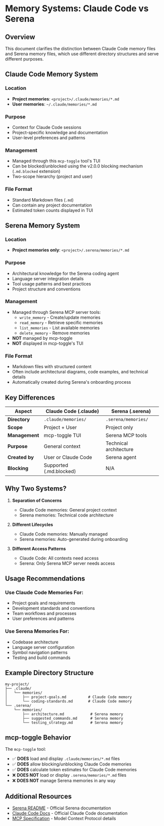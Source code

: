 # Memory Systems: Claude Code vs Serena

## Overview

This document clarifies the distinction between Claude Code memory files and Serena memory files, which use different directory structures and serve different purposes.

## Claude Code Memory System

### Location
- **Project memories**: `<project>/.claude/memories/*.md`
- **User memories**: `~/.claude/memories/*.md`

### Purpose
- Context for Claude Code sessions
- Project-specific knowledge and documentation
- User-level preferences and patterns

### Management
- Managed through this `mcp-toggle` tool's TUI
- Can be blocked/unblocked using the v2.0.0 blocking mechanism (`.md.blocked` extension)
- Two-scope hierarchy (project and user)

### File Format
- Standard Markdown files (`.md`)
- Can contain any project documentation
- Estimated token counts displayed in TUI

## Serena Memory System

### Location
- **Project memories only**: `<project>/.serena/memories/*.md`

### Purpose
- Architectural knowledge for the Serena coding agent
- Language server integration details
- Tool usage patterns and best practices
- Project structure and conventions

### Management
- Managed through Serena MCP server tools:
  - `write_memory` - Create/update memories
  - `read_memory` - Retrieve specific memories
  - `list_memories` - List available memories
  - `delete_memory` - Remove memories
- **NOT** managed by mcp-toggle
- **NOT** displayed in mcp-toggle's TUI

### File Format
- Markdown files with structured content
- Often include architectural diagrams, code examples, and technical details
- Automatically created during Serena's onboarding process

## Key Differences

| Aspect | Claude Code (.claude) | Serena (.serena) |
|--------|----------------------|------------------|
| **Directory** | `.claude/memories/` | `.serena/memories/` |
| **Scope** | Project + User | Project only |
| **Management** | mcp-toggle TUI | Serena MCP tools |
| **Purpose** | General context | Technical architecture |
| **Created by** | User or Claude Code | Serena agent |
| **Blocking** | Supported (.md.blocked) | N/A |

## Why Two Systems?

1. **Separation of Concerns**
   - Claude Code memories: General project context
   - Serena memories: Technical code architecture

2. **Different Lifecycles**
   - Claude Code memories: Manually managed
   - Serena memories: Auto-generated during onboarding

3. **Different Access Patterns**
   - Claude Code: All contexts need access
   - Serena: Only Serena MCP server needs access

## Usage Recommendations

### Use Claude Code Memories For:
- Project goals and requirements
- Development standards and conventions
- Team workflows and processes
- User preferences and patterns

### Use Serena Memories For:
- Codebase architecture
- Language server configuration
- Symbol navigation patterns
- Testing and build commands

## Example Directory Structure

```
my-project/
├── .claude/
│   └── memories/
│       ├── project-goals.md          # Claude Code memory
│       └── coding-standards.md       # Claude Code memory
└── .serena/
    └── memories/
        ├── architecture.md            # Serena memory
        ├── suggested_commands.md      # Serena memory
        └── testing_strategy.md        # Serena memory
```

## mcp-toggle Behavior

The `mcp-toggle` tool:
- ✅ **DOES** load and display `.claude/memories/*.md` files
- ✅ **DOES** allow blocking/unblocking Claude Code memories
- ✅ **DOES** calculate token estimates for Claude Code memories
- ❌ **DOES NOT** load or display `.serena/memories/*.md` files
- ❌ **DOES NOT** manage Serena memories in any way

## Additional Resources

- [Serena README](https://github.com/oraios/serena) - Official Serena documentation
- [Claude Code Docs](https://docs.claude.com/claude-code) - Official Claude Code documentation
- [MCP Specification](https://modelcontextprotocol.io/) - Model Context Protocol details
